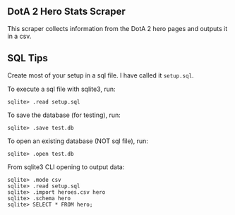 DotA 2 Hero Stats Scraper
-------------------------

This scraper collects information from the DotA 2 hero pages and outputs it in a csv.




SQL Tips
--------

Create most of your setup in a sql file. I have called it `setup.sql`.


To execute a sql file with sqlite3, run:
```
sqlite> .read setup.sql
```


To save the database (for testing), run:
```
sqlite> .save test.db
```


To open an existing database (NOT sql file), run:
```
sqlite> .open test.db
```

From sqlite3 CLI opening to output data:
```
sqlite> .mode csv
sqlite> .read setup.sql
sqlite> .import heroes.csv hero
sqlite> .schema hero
sqlite> SELECT * FROM hero;
```

